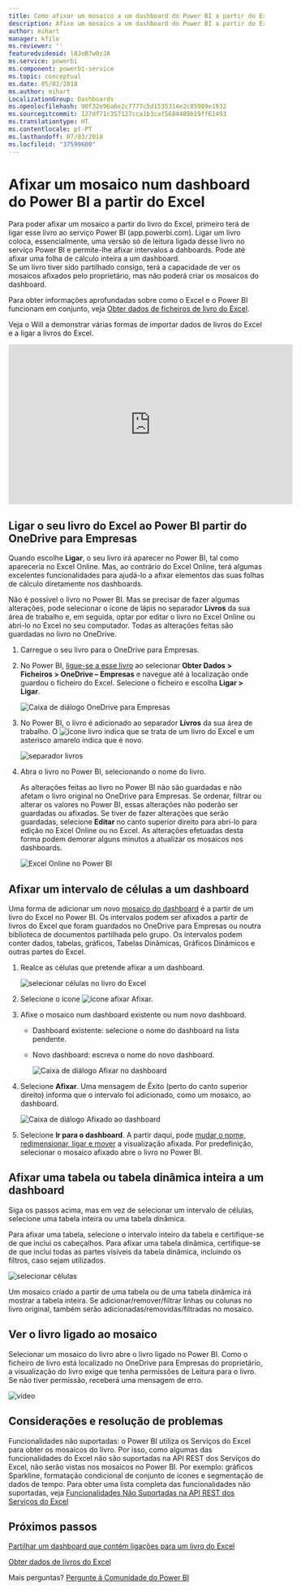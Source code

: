 ```yaml
---
title: Como afixar um mosaico a um dashboard do Power BI a partir do Excel
description: Afixe um mosaico a um dashboard do Power BI a partir do Excel no OneDrive para Empresas. Afixar intervalos, gráficos e tabelas
author: mihart
manager: kfile
ms.reviewer: ''
featuredvideoid: l8JoB7w0zJA
ms.service: powerbi
ms.component: powerbi-service
ms.topic: conceptual
ms.date: 05/02/2018
ms.author: mihart
LocalizationGroup: Dashboards
ms.openlocfilehash: 90f32e96a6e2c7777c5d1535314e2c85989e1932
ms.sourcegitcommit: 127df71c357127cca1b3caf5684489b19ff61493
ms.translationtype: HT
ms.contentlocale: pt-PT
ms.lasthandoff: 07/03/2018
ms.locfileid: "37599600"
---
```

# <a name="pin-a-tile-to-a-power-bi-dashboard-from-excel"></a>Afixar um mosaico num dashboard do Power BI a partir do Excel
Para poder afixar um mosaico a partir do livro do Excel, primeiro terá de ligar esse livro ao serviço Power BI (app.powerbi.com). Ligar um livro coloca, essencialmente, uma versão só de leitura ligada desse livro no serviço Power BI e permite-lhe afixar intervalos a dahboards. Pode até afixar uma folha de cálculo inteira a um dashboard.  
Se um livro tiver sido partilhado consigo, terá a capacidade de ver os mosaicos afixados pelo proprietário, mas não poderá criar os mosaicos do dashboard. 

Para obter informações aprofundadas sobre como o Excel e o Power BI funcionam em conjunto, veja [Obter dados de ficheiros de livro do Excel](http://go.microsoft.com/fwlink/?LinkID=521962).

Veja o Will a demonstrar várias formas de importar dados de livros do Excel e a ligar a livros do Excel.

<iframe width="560" height="315" src="https://www.youtube.com/embed/l8JoB7w0zJA" frameborder="0" allowfullscreen></iframe>

## <a name="connect-your-excel-workbook-from-onedrive-for-business-to-power-bi"></a>Ligar o seu livro do Excel ao Power BI partir do OneDrive para Empresas
Quando escolhe **Ligar**, o seu livro irá aparecer no Power BI, tal como apareceria no Excel Online. Mas, ao contrário do Excel Online, terá algumas excelentes funcionalidades para ajudá-lo a afixar elementos das suas folhas de cálculo diretamente nos dashboards.

Não é possível o livro no Power BI. Mas se precisar de fazer algumas alterações, pode selecionar o ícone de lápis no separador **Livros** da sua área de trabalho e, em seguida, optar por editar o livro no Excel Online ou abri-lo no Excel no seu computador. Todas as alterações feitas são guardadas no livro no OneDrive.

1. Carregue o seu livro para o OneDrive para Empresas.

2. No Power BI, [ligue-se a esse livro](service-excel-workbook-files.md) ao selecionar **Obter Dados > Ficheiros > OneDrive – Empresas**  e navegue até à localização onde guardou o ficheiro do Excel. Selecione o ficheiro e escolha **Ligar > Ligar**.

    ![Caixa de diálogo OneDrive para Empresas](media/service-dashboard-pin-tile-from-excel/power-bi-connect.png)

3. No Power BI, o livro é adicionado ao separador **Livros** da sua área de trabalho.  O ![ícone livro](media/service-dashboard-pin-tile-from-excel/pbi_workbookicon.png) indica que se trata de um livro do Excel e um asterisco amarelo indica que é novo.
    
    ![separador livros](media/service-dashboard-pin-tile-from-excel/power-bi-workbooks.png)
4. Abra o livro no Power BI, selecionando o nome do livro.

    As alterações feitas ao livro no Power BI não são guardadas e não afetam o livro original no OneDrive para Empresas. Se ordenar, filtrar ou alterar os valores no Power BI, essas alterações não poderão ser guardadas ou afixadas. Se tiver de fazer alterações que serão guardadas, selecione **Editar** no canto superior direito para abri-lo para edição no Excel Online ou no Excel. As alterações efetuadas desta forma podem demorar alguns minutos a atualizar os mosaicos nos dashboards.
   
    ![Excel Online no Power BI](media/service-dashboard-pin-tile-from-excel/power-bi-opened.png)

## <a name="pin-a-range-of-cells-to-a-dashboard"></a>Afixar um intervalo de células a um dashboard
Uma forma de adicionar um novo [mosaico do dashboard](service-dashboard-tiles.md) é a partir de um livro do Excel no Power BI. Os intervalos podem ser afixados a partir de livros do Excel que foram guardados no OneDrive para Empresas ou noutra biblioteca de documentos partilhada pelo grupo. Os intervalos podem conter dados, tabelas, gráficos, Tabelas Dinâmicas, Gráficos Dinâmicos e outras partes do Excel.

1. Realce as células que pretende afixar a um dashboard.
   
    ![selecionar células no livro do Excel](media/service-dashboard-pin-tile-from-excel/pbi_selectrange.png)
2. Selecione o ícone ![ícone afixar](media/service-dashboard-pin-tile-from-excel/pbi_pintile_small.png) Afixar. 
3. Afixe o mosaico num dashboard existente ou num novo dashboard. 
   
   * Dashboard existente: selecione o nome do dashboard na lista pendente.
   * Novo dashboard: escreva o nome do novo dashboard.
   
     ![Caixa de diálogo Afixar no dashboard](media/service-dashboard-pin-tile-from-excel/pbi_dashdialog1.png)
4. Selecione **Afixar**. Uma mensagem de Êxito (perto do canto superior direito) informa que o intervalo foi adicionado, como um mosaico, ao dashboard. 
   
    ![Caixa de diálogo Afixado ao dashboard](media/service-dashboard-pin-tile-from-excel/power-bi-go-to-dashboard.png)
5. Selecione **Ir para o dashboard**. A partir daqui, pode [mudar o nome, redimensionar, ligar e mover](service-dashboard-edit-tile.md) a visualização afixada. Por predefinição, selecionar o mosaico afixado abre o livro no Power BI.

## <a name="pin-an-entire-table-or-pivottable-to-a-dashboard"></a>Afixar uma tabela ou tabela dinâmica inteira a um dashboard
Siga os passos acima, mas em vez de selecionar um intervalo de células, selecione uma tabela inteira ou uma tabela dinâmica.

Para afixar uma tabela, selecione o intervalo inteiro da tabela e certifique-se de que inclui os cabeçalhos.  Para afixar uma tabela dinâmica, certifique-se de que inclui todas as partes visíveis da tabela dinâmica, incluindo os filtros, caso sejam utilizados.

 ![selecionar células](media/service-dashboard-pin-tile-from-excel/pbi_selecttable.png)

Um mosaico criado a partir de uma tabela ou de uma tabela dinâmica irá mostrar a tabela inteira.  Se adicionar/remover/filtrar linhas ou colunas no livro original, também serão adicionadas/removidas/filtradas no mosaico.

## <a name="view-the-workbook-linked-to-the-tile"></a>Ver o livro ligado ao mosaico
Selecionar um mosaico do livro abre o livro ligado no Power BI. Como o ficheiro de livro está localizado no OneDrive para Empresas do proprietário, a visualização do livro exige que tenha permissões de Leitura para o livro. Se não tiver permissão, receberá uma mensagem de erro.  

 ![vídeo](media/service-dashboard-pin-tile-from-excel/pin-from-excel.gif)

## <a name="considerations-and-troubleshooting"></a>Considerações e resolução de problemas
Funcionalidades não suportadas: o Power BI utiliza os Serviços do Excel para obter os mosaicos do livro. Por isso, como algumas das funcionalidades do Excel não são suportadas na API REST dos Serviços do Excel, não serão vistas nos mosaicos no Power BI. Por exemplo: gráficos Sparkline, formatação condicional de conjunto de ícones e segmentação de dados de tempo. Para obter uma lista completa das funcionalidades não suportadas, veja [Funcionalidades Não Suportadas na API REST dos Serviços do Excel](http://msdn.microsoft.com/library/office/ff394477.aspx)

## <a name="next-steps"></a>Próximos passos
[Partilhar um dashboard que contém ligações para um livro do Excel](service-share-dashboard-that-links-to-excel-onedrive.md)

[Obter dados de livros do Excel](service-excel-workbook-files.md)

Mais perguntas? [Pergunte à Comunidade do Power BI](http://community.powerbi.com/)

